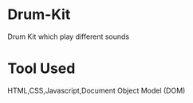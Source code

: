 # Drum-Kit
Drum Kit which play different sounds 

# Tool Used
HTML,CSS,Javascript,Document Object Model (DOM)

